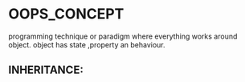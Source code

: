 # OOPS_CONCEPT
programming technique or paradigm where everything works around object.
object has state ,property an behaviour.

## INHERITANCE:


